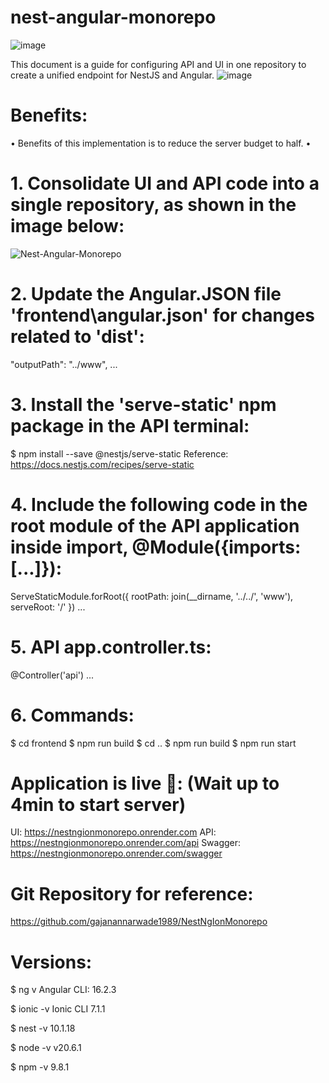 # nest-angular-monorepo
![image](https://github.com/gajanannarwade1412/nest-angular-monorepo/assets/150010996/d45b350b-d83a-42b8-89d3-a5abe62c2b47)

This document is a guide for configuring API and UI in one repository to create a unified endpoint for NestJS and Angular.
![image](https://github.com/gajanannarwade1412/nest-angular-monorepo/assets/150010996/b2ab7759-f8bb-415f-89da-fdc881aaff0d)

# Benefits:
•	Benefits of this implementation is to reduce the server budget to half.
•	

# 1.	Consolidate UI and API code into a single repository, as shown in the image below:
![Nest-Angular-Monorepo](https://github.com/gajanannarwade1412/nest-angular-monorepo/assets/150010996/803c33da-b23f-440d-b67b-58abfb6d9447)


# 2.	Update the Angular.JSON file 'frontend\angular.json' for changes related to 'dist':
 "outputPath": "../www",
...

# 3.	Install the 'serve-static' npm package in the API terminal:
$ npm install --save @nestjs/serve-static
Reference: https://docs.nestjs.com/recipes/serve-static

# 4.	Include the following code in the root module of the API application inside import, @Module({imports: [...]}):
 ServeStaticModule.forRoot({
 	rootPath: join(__dirname, '../../', 'www'),
 	serveRoot: '/'
 })
 ...

# 5.	API app.controller.ts: 
 @Controller('api')
 ...

# 6.	Commands: 
$ cd frontend 
$ npm run build 
$ cd .. 
$ npm run build 
$ npm run start

# Application is live 🎉: (Wait up to 4min to start server)
UI: https://nestngionmonorepo.onrender.com
API: https://nestngionmonorepo.onrender.com/api
Swagger: https://nestngionmonorepo.onrender.com/swagger

# Git Repository for reference:
https://github.com/gajanannarwade1989/NestNgIonMonorepo

# Versions: 
$ ng v 
Angular CLI: 16.2.3

$ ionic -v 
Ionic CLI 7.1.1

$ nest -v 
10.1.18

$ node -v 
v20.6.1

$ npm -v 
9.8.1
